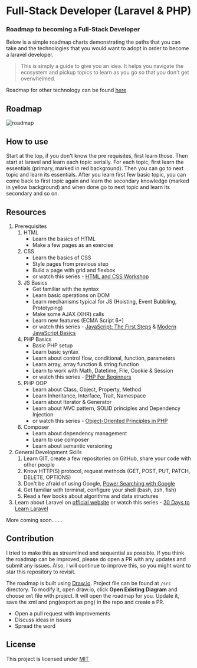 # Full-Stack Developer (Laravel & PHP)

### Roadmap to becoming a Full-Stack Developer

Below is a simple roadmap charts demonstrating the paths that you can take and the technologies that you would want to adopt in order to become a laravel developer.

> This is simply a guide to give you an idea. It helps you navigate the ecosystem and pickup topics to learn as you go so that you don't get overwhelmed.

Roadmap for other technology can be found [here](https://github.com/liuchong/awesome-roadmaps)

## Roadmap

![roadmap](https://github.com/nusrulnakibnahid/Full-Stack-Development/assets/105875914/8596f739-8d5e-4218-a175-86737a296448)


## How to use

Start at the top, if you don't know the pre requisites, first learn those. Then start at laravel and learn each topic serially. For each topic, first learn the essentials (primary, marked in red background). Then you can go to next topic and learn its essentials. After you learn first few basic topic, you can come back to first topic again and learn the secondary knowledge (marked in yellow background) and when done go to next topic and learn its secondary and so on.

## Resources

1. Prerequisites
    1. HTML
        * Learn the basics of HTML
        * Make a few pages as an exercise
    2. CSS
        * Learn the basics of CSS
        * Style pages from previous step
        * Build a page with grid and flexbox
        * or watch this series - [HTML and CSS Workshop](https://laracasts.com/series/html-and-css-workshop)
    3. JS Basics
        * Get familiar with the syntax
        * Learn basic operations on DOM
        * Learn mechanisms typical for JS (Hoisting, Event Bubbling, Prototyping)
        * Make some AJAX (XHR) calls
        * Learn new features (ECMA Script 6+)
        * or watch this series - [JavaScript: The First Steps](https://laracasts.com/series/javascript-the-first-steps) & [Modern JavaScript Basics](https://laracasts.com/series/modern-javascript-basics)
    4. PHP Basics
        * Basic PHP setup
        * Learn basic syntax
        * Learn about control flow, conditional, function, parameters
        * Learn array, array function & string function
        * Learn to work with Math, Datetime, File, Cookie & Session
        * or watch this series - [PHP For Beginners](https://laracasts.com/series/php-for-beginners-2023-edition)
    5. PHP OOP
        * Learn about Class, Object, Property, Method
        * Learn Inheritance, Interface, Trait, Namespace
        * Learn about Iterator & Generator
        * Learn about MVC pattern, SOLID principles and Dependency Injection
        * or watch this series - [Object-Oriented Principles in PHP](https://laracasts.com/series/object-oriented-principles-in-php)
    6. Composer
        * Learn about dependency management
        * Learn to use composer
        * Learn about semantic versioning
2. General Development Skills
    1. Learn GIT, create a few repositories on GitHub, share your code with other people
    2. Know HTTP(S) protocol, request methods (GET, POST, PUT, PATCH, DELETE, OPTIONS)
    3. Don't be afraid of using Google, [Power Searching with Google](http://www.powersearchingwithgoogle.com/)
    4. Get familiar with terminal, configure your shell (bash, zsh, fish)
    5. Read a few books about algorithms and data structures
3. Learn about Laravel on [official website](https://laravel.com/docs) or watch this series - [30 Days to Learn Laravel](https://laracasts.com/series/30-days-to-learn-laravel-11)

More coming soon.......

## Contribution

I tried to make this as streamlined and sequential as possible. If you think the roadmap can be improved, please do open a PR with any updates and submit any issues. Also, I will continue to improve this, so you might want to star this repository to revisit.

The roadmap is built using [Draw.io](https://www.draw.io/). Project file can be found at `/src` directory. To modify it, open draw.io, click **Open Existing Diagram** and choose `xml` file with project. It will open the roadmap for you. Update it, save the xml and png(export as png) in the repo and create a PR.

- Open a pull request with improvements
- Discuss ideas in issues
- Spread the word

## License

This project is licensed under [MIT](LICENSE)
